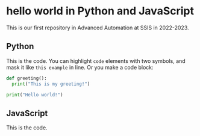 # hello world in Python and JavaScript

This is our first repository in Advanced Automation at SSIS in 2022-2023.

## Python

This is the code. You can highlight ``code`` elements with two symbols, and mask it like ``this example`` in line. Or you make a code block:

``` py
def greeting():
  print("This is my greeting!")

print("Hello world!")
```

## JavaScript

This is the code.
